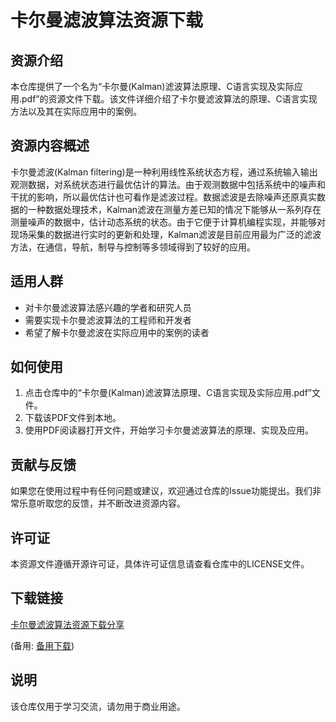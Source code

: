 # 卡尔曼滤波算法资源下载

## 资源介绍

本仓库提供了一个名为“卡尔曼(Kalman)滤波算法原理、C语言实现及实际应用.pdf”的资源文件下载。该文件详细介绍了卡尔曼滤波算法的原理、C语言实现方法以及其在实际应用中的案例。

## 资源内容概述

卡尔曼滤波(Kalman filtering)是一种利用线性系统状态方程，通过系统输入输出观测数据，对系统状态进行最优估计的算法。由于观测数据中包括系统中的噪声和干扰的影响，所以最优估计也可看作是滤波过程。数据滤波是去除噪声还原真实数据的一种数据处理技术，Kalman滤波在测量方差已知的情况下能够从一系列存在测量噪声的数据中，估计动态系统的状态。由于它便于计算机编程实现，并能够对现场采集的数据进行实时的更新和处理，Kalman滤波是目前应用最为广泛的滤波方法，在通信，导航，制导与控制等多领域得到了较好的应用。

## 适用人群

- 对卡尔曼滤波算法感兴趣的学者和研究人员
- 需要实现卡尔曼滤波算法的工程师和开发者
- 希望了解卡尔曼滤波在实际应用中的案例的读者

## 如何使用

1. 点击仓库中的“卡尔曼(Kalman)滤波算法原理、C语言实现及实际应用.pdf”文件。
2. 下载该PDF文件到本地。
3. 使用PDF阅读器打开文件，开始学习卡尔曼滤波算法的原理、实现及应用。

## 贡献与反馈

如果您在使用过程中有任何问题或建议，欢迎通过仓库的Issue功能提出。我们非常乐意听取您的反馈，并不断改进资源内容。

## 许可证

本资源文件遵循开源许可证，具体许可证信息请查看仓库中的LICENSE文件。

## 下载链接
[卡尔曼滤波算法资源下载分享](https://pan.quark.cn/s/fa2d5d13a28e) 

(备用: [备用下载](https://pan.baidu.com/s/1ngJ3-o1FuO27e3gHURnNIQ?pwd=1234))

## 说明

该仓库仅用于学习交流，请勿用于商业用途。
